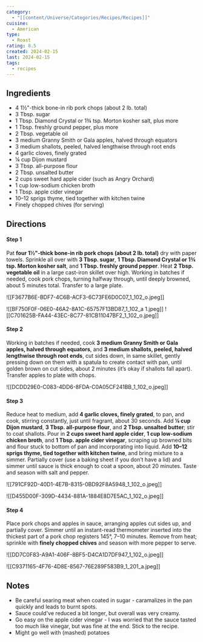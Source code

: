 ```yaml
---
category:
  - "[[content/Universe/Categories/Recipes/Recipes]]"
cuisine:
  - American
type:
  - Roast
rating: 8.5
created: 2024-02-15
last: 2024-02-15
tags:
  - recipes
---
```

## Ingredients

- 4 1½"-thick bone-in rib pork chops (about 2 lb. total)
- 3 Tbsp. sugar
- 1 Tbsp. Diamond Crystal or 1¾ tsp. Morton kosher salt, plus more
- 1 Tbsp. freshly ground pepper, plus more 
- 2 Tbsp. vegetable oil 
- 3 medium Granny Smith or Gala apples, halved through equators
- 3 medium shallots, peeled, halved lengthwise through root ends
- 4 garlic cloves, finely grated
- ¼ cup Dijon mustard 
- 3 Tbsp. all-purpose flour
- 2 Tbsp. unsalted butter
- 2 cups sweet hard apple cider (such as Angry Orchard)
- 1 cup low-sodium chicken broth
- 1 Tbsp. apple cider vinegar
- 10–12 sprigs thyme, tied together with kitchen twine
- Finely chopped chives (for serving)

## Directions

#### Step 1

Pat **four 1½"-thick bone-in rib pork chops (about 2 lb. total)** dry with paper towels. Sprinkle all over with **3 Tbsp. sugar**, **1 Tbsp. Diamond Crystal or 1¾ tsp. Morton kosher salt**, and **1 Tbsp. freshly ground pepper**. Heat **2 Tbsp. vegetable oil** in a large cast-iron skillet over high. Working in batches if needed, cook pork chops, turning halfway through, until deeply browned, about 5 minutes total. Transfer to a large plate.

![[F3677B6E-BDF7-4C6B-ACF3-6C73FE6D0C07_1_102_o.jpeg]]

![[BF750F0F-06E0-46A2-8A1C-65757F13BD87_1_102_a 1.jpeg]]
![[C701625B-FA44-43EC-8C77-81CB11047BF2_1_102_o.jpeg]]

#### Step 2

Working in batches if needed, cook **3 medium Granny Smith or Gala apples, halved through equators**, and **3 medium shallots, peeled, halved lengthwise through root ends**, cut sides down, in same skillet, gently pressing down on them with a spatula to create contact with pan, until golden brown on cut sides, about 2 minutes (it’s okay if shallots fall apart). Transfer apples to plate with chops.

![[DCDD29E0-C083-4DD6-8FDA-C0A05CF241BB_1_102_o.jpeg]]

#### Step 3

Reduce heat to medium, add **4 garlic cloves, finely grated**, to pan, and cook, stirring constantly, just until fragrant, about 30 seconds. Add **¼ cup Dijon mustard**, **3 Tbsp. all-purpose flour**, and **2 Tbsp. unsalted butter**; stir to coat shallots. Pour in **2 cups sweet hard apple cider**, **1 cup low-sodium chicken broth**, and **1 Tbsp. apple cider vinegar**, scraping up browned bits and flour stuck to bottom of pan and incorporating into liquid. Add **10–12 sprigs thyme, tied together with kitchen twine**, and bring mixture to a simmer. Partially cover (use a baking sheet if you don’t have a lid) and simmer until sauce is thick enough to coat a spoon, about 20 minutes. Taste and season with salt and pepper.

![[791CF92D-40D1-4E7B-8315-0BD92F8A5948_1_102_o.jpeg]]

![[D455D00F-309D-4434-881A-1884E8D7E5AC_1_102_o.jpeg]]

#### Step 4

Place pork chops and apples in sauce, arranging apples cut sides up, and partially cover. Simmer until an instant-read thermometer inserted into the thickest part of a pork chop registers 145°, 7–10 minutes. Remove from heat; sprinkle with **finely chopped chives** and season with more pepper to serve.

![[DD7C0F83-A9A1-406F-8BF5-D4CA1D7DF947_1_102_o.jpeg]]

![[C9371165-4F76-4D8E-8567-76E289F583B9_1_201_a.jpeg]]
## Notes

- Be careful searing meat when coated in sugar - caramalizes in the pan quickly and leads to burnt spots.
- Sauce could've reduced a bit longer, but overall was very creamy. 
- Go easy on the apple cider vinegar - I was worried that the sauce tasted too much like vinegar, but was fine at the end. Stick to the recipe.
- Might go well with (mashed) potatoes
